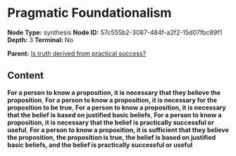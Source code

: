 # Pragmatic Foundationalism

**Node Type:** synthesis
**Node ID:** 57c555b2-3087-484f-a2f2-15d07fbc89f1
**Depth:** 3
**Terminal:** No

**Parent:** [Is truth derived from practical success?](is-truth-derived-from-practical-success.md)

## Content

**For a person to know a proposition, it is necessary that they believe the proposition**, **For a person to know a proposition, it is necessary for the proposition to be true**, **For a person to know a proposition, it is necessary that the belief is based on justified basic beliefs**, **For a person to know a proposition, it is necessary that the belief is practically successful or useful**, **For a person to know a proposition, it is sufficient that they believe the proposition, the proposition is true, the belief is based on justified basic beliefs, and the belief is practically successful or useful**
